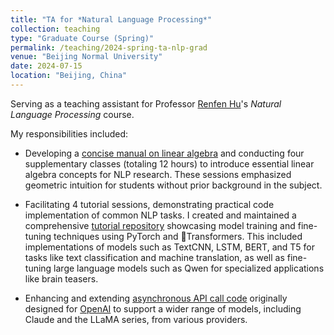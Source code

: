 ```yaml
---
title: "TA for *Natural Language Processing*"
collection: teaching
type: "Graduate Course (Spring)"
permalink: /teaching/2024-spring-ta-nlp-grad
venue: "Beijing Normal University"
date: 2024-07-15
location: "Beijing, China"
---
```


Serving as a teaching assistant for Professor [Renfen Hu](http://irishu.cn/)'s *Natural Language Processing* course.

My responsibilities included:

- Developing a [concise manual on linear algebra](https://github.com/YpLarryWang/ML-NOTES-2023/blob/main/elegantbook-cn.pdf) and conducting four supplementary classes (totaling 12 hours) to introduce essential linear algebra concepts for NLP research. These sessions emphasized geometric intuition for students without prior background in the subject.

- Facilitating 4 tutorial sessions, demonstrating practical code implementation of common NLP tasks. I created and maintained a comprehensive [tutorial repository](https://github.com/YpLarryWang/nlp-tasks-examples-icip) showcasing model training and fine-tuning techniques using PyTorch and 🤗Transformers. This included implementations of models such as TextCNN, LSTM, BERT, and T5 for tasks like text classification and machine translation, as well as fine-tuning large language models such as Qwen for specialized applications like brain teasers.

- Enhancing and extending [asynchronous API call code](https://github.com/YpLarryWang/nlp-tasks-examples-icip/tree/main/llm-api) originally designed for [OpenAI](https://github.com/openai/openai-cookbook/blob/main/examples/api_request_parallel_processor.py) to support a wider range of models, including Claude and the LLaMA series, from various providers.